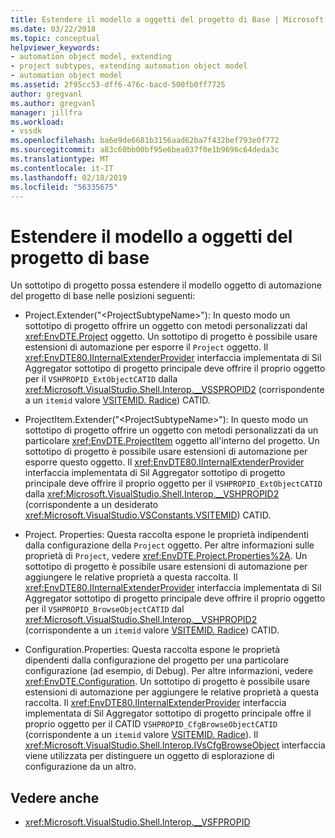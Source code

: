 ```yaml
---
title: Estendere il modello a oggetti del progetto di Base | Microsoft Docs
ms.date: 03/22/2018
ms.topic: conceptual
helpviewer_keywords:
- automation object model, extending
- project subtypes, extending automation object model
- automation object model
ms.assetid: 2f95cc53-dff6-476c-bacd-500fb0ff7725
author: gregvanl
ms.author: gregvanl
manager: jillfra
ms.workload:
- vssdk
ms.openlocfilehash: ba6e9de6681b3156aad62ba7f432bef793e0f772
ms.sourcegitcommit: a83c60bb00bf95e6bea037f0e1b9696c64deda3c
ms.translationtype: MT
ms.contentlocale: it-IT
ms.lasthandoff: 02/18/2019
ms.locfileid: "56335675"
---
```

# <a name="extend-the-object-model-of-the-base-project"></a>Estendere il modello a oggetti del progetto di base

Un sottotipo di progetto possa estendere il modello oggetto di automazione del progetto di base nelle posizioni seguenti:

-   Project.Extender("\<ProjectSubtypeName>"): In questo modo un sottotipo di progetto offrire un oggetto con metodi personalizzati dal <xref:EnvDTE.Project> oggetto. Un sottotipo di progetto è possibile usare estensioni di automazione per esporre il `Project` oggetto. Il <xref:EnvDTE80.IInternalExtenderProvider> interfaccia implementata di Sil Aggregator sottotipo di progetto principale deve offrire il proprio oggetto per il `VSHPROPID_ExtObjectCATID` dalla <xref:Microsoft.VisualStudio.Shell.Interop.__VSSPROPID2> (corrispondente a un `itemid` valore [VSITEMID. Radice](<xref:Microsoft.VisualStudio.VSConstants.VSITEMID.Root>)) CATID.

-   ProjectItem.Extender("\<ProjectSubtypeName>"): In questo modo un sottotipo di progetto offrire un oggetto con metodi personalizzati da un particolare <xref:EnvDTE.ProjectItem> oggetto all'interno del progetto. Un sottotipo di progetto è possibile usare estensioni di automazione per esporre questo oggetto. Il <xref:EnvDTE80.IInternalExtenderProvider> interfaccia implementata di Sil Aggregator sottotipo di progetto principale deve offrire il proprio oggetto per il `VSHPROPID_ExtObjectCATID` dalla <xref:Microsoft.VisualStudio.Shell.Interop.__VSHPROPID2> (corrispondente a un desiderato <xref:Microsoft.VisualStudio.VSConstants.VSITEMID>) CATID.

-   Project. Properties: Questa raccolta espone le proprietà indipendenti dalla configurazione della `Project` oggetto. Per altre informazioni sulle proprietà di `Project`, vedere <xref:EnvDTE.Project.Properties%2A>. Un sottotipo di progetto è possibile usare estensioni di automazione per aggiungere le relative proprietà a questa raccolta. Il <xref:EnvDTE80.IInternalExtenderProvider> interfaccia implementata di Sil Aggregator sottotipo di progetto principale deve offrire il proprio oggetto per il `VSHPROPID_BrowseObjectCATID` dal <xref:Microsoft.VisualStudio.Shell.Interop.__VSHPROPID2> (corrispondente a un `itemid` valore [VSITEMID. Radice](<xref:Microsoft.VisualStudio.VSConstants.VSITEMID.Root>)) CATID.

-   Configuration.Properties: Questa raccolta espone le proprietà dipendenti dalla configurazione del progetto per una particolare configurazione (ad esempio, di Debug). Per altre informazioni, vedere <xref:EnvDTE.Configuration>. Un sottotipo di progetto è possibile usare estensioni di automazione per aggiungere le relative proprietà a questa raccolta. Il <xref:EnvDTE80.IInternalExtenderProvider> interfaccia implementata di Sil Aggregator sottotipo di progetto principale offre il proprio oggetto per il CATID `VSHPROPID_CfgBrowseObjectCATID` (corrispondente a un `itemid` valore [VSITEMID. Radice](<xref:Microsoft.VisualStudio.VSConstants.VSITEMID.Root>)). Il <xref:Microsoft.VisualStudio.Shell.Interop.IVsCfgBrowseObject> interfaccia viene utilizzata per distinguere un oggetto di esplorazione di configurazione da un altro.

## <a name="see-also"></a>Vedere anche

- <xref:Microsoft.VisualStudio.Shell.Interop.__VSFPROPID>